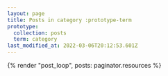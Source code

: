 ```yaml
---
layout: page
title: Posts in category :prototype-term
prototype:
  collection: posts
  term: category
last_modified_at: 2022-03-06T20:12:53.601Z
---
```


{% render "post_loop", posts: paginator.resources %}

